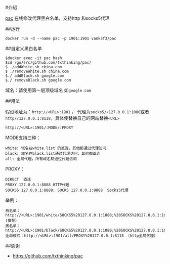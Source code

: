 
#介绍

[pac](1) 在线修改代理黑白名单，支持http 和socks5代理

##运行

	docker run -d --name pac -p 1901:1901 vank3f3/pac


##自定义黑白名单


	$docker exec -it pac bash
	$cd /go/src/github.com/txthinking/pac/
	$ ./addWhite.sh china.com
	$ ./removeWhite.sh china.com
	$./ addBlack.sh google.com
	$./ removeBlack.sh google.com

域名：请使用第一层顶级域名 如`google.com`

##用法

假设地址为：`http://<URL>:1901`  ，  代理为`socks5//127.0.0.1:1080`或者`http//127.0.0.1:8118`，具体使替换自己的网站替换`<URL>`

	http://<URL>:1901/:MODE/:PROXY

MODE支持三种：

	white: 域名在white.list 的直连，其他都通过代理访问
	black: 域名在black.list通过代理访问，其他都直连
	all: 全局代理，所有域名都通过代理访问

PROXY：

	DIRECT  直连
	PROXY 127.0.0.1:8888 HTTP代理
	SOCKS5 127.0.0.1:8888; SOCKS 127.0.0.1:8888  Socks5代理

举例：

	白名单：http://<URL>:1901/white/SOCKS5%20127.0.0.1:1080;%20SOCKS%20127.0.0.1:1080   (推荐）
	黑名单：http://<URL>:1901/black/SOCKS5%20127.0.0.1:1080;%20SOCKS%20127.0.0.1:1080
	全局模式：http://<URL>:1901/all/PROXY%20127.0.0.1:8118 （http全局代理）

##感谢
- https://github.com/txthinking/pac
